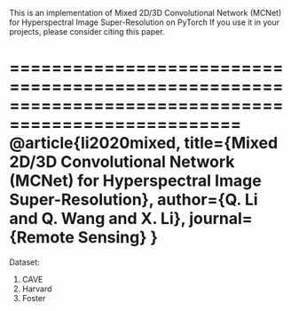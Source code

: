  This is an implementation of  Mixed  2D/3D Convolutional Network (MCNet) for Hyperspectral Image Super-Resolution on PyTorch
 If you use it in your projects, please consider citing this paper.
 
 ====================================================================================================
 @article{li2020mixed,
	title={Mixed  2D/3D Convolutional Network (MCNet) for Hyperspectral Image Super-Resolution},
	author={Q. Li  and Q. Wang and X. Li},
	journal={Remote Sensing}
  }
=====================================================================================================

Dataset: 
1) CAVE
2) Harvard
3) Foster
